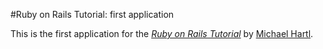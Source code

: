 #Ruby on Rails Tutorial: first application


This is the first application for the
[*Ruby on Rails Tutorial*](http://railstutorial.org/)
by [Michael Hartl](http://michaelhartl.com/).
